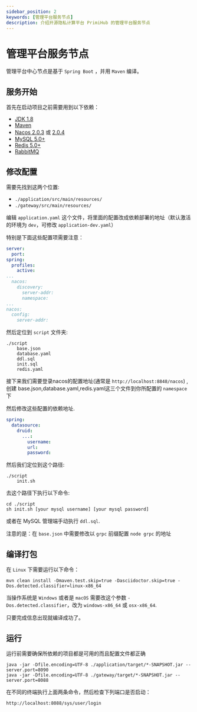 ```yaml
---
sidebar_position: 2
keywords: [管理平台服务节点]
description: 介绍开源隐私计算平台 PrimiHub 的管理平台服务节点
---
```


# 管理平台服务节点
管理平台中心节点是基于 `Spring Boot` ，并用 `Maven` 编译。

## 服务开始
首先在启动项目之前需要用到以下依赖：

- [JDK 1.8](https://www.oracle.com/java/technologies/javase/javase8u211-later-archive-downloads.html)
- [Maven](https://maven.apache.org/download.cgi)
- [Nacos 2.0.3](https://github.com/alibaba/nacos/releases/tag/2.0.3) 或 [2.0.4](https://github.com/alibaba/nacos/releases/tag/2.0.4)
- [MySQL 5.0+](https://dev.mysql.com/downloads/mysql)
- [Redis 5.0+](https://redis.io/download/)
- [RabbitMQ](https://github.com/rabbitmq/rabbitmq-server/releases/tag/v3.10.6)

## 修改配置
需要先找到这两个位置:

* `./application/src/main/resources/`
* `./gateway/src/main/resources/`

编辑 `application.yaml` 这个文件，将里面的配置改成依赖部署的地址（默认激活的环境为 `dev`，可修改 `application-dev.yaml`）

特别是下面这些配置项需要注意：

```yaml
server:
  port: 
spring:
  profiles:
    active: 
...
  nacos:
    discovery:
      server-addr: 
      namespace:
...
nacos:
  config:
    server-addr:
```

然后定位到 `script` 文件夹:

```
./script
    base.json
    database.yaml
    ddl.sql
    init.sql
    redis.yaml
```

接下来我们需要登录nacos的配置地址(通常是 `http://localhost:8848/nacos`) ,创建 base.json,database.yaml,redis.yaml这三个文件到你所配置的 `namespace` 下

然后修改这些配置的依赖地址.

```yaml
spring:
  datasource:
    druid:
      ...:
        username: 
        url: 
        password: 
```

然后我们定位到这个路径:

```
./script
    init.sh
```

去这个路径下执行以下命令:

```
cd ./script
sh init.sh [your mysql username] [your mysql password]
```

或者在 MySQL 管理端手动执行 `ddl.sql`.

注意的是：在 `base.json` 中需要修改以 `grpc` 前缀配置 `node grpc` 的地址

## 编译打包
在 `Linux` 下需要运行以下命令：

```shell
mvn clean install -Dmaven.test.skip=true -Dasciidoctor.skip=true -Dos.detected.classifier=linux-x86_64
```

当操作系统是 `Windows` 或者是 `macOS` 需要改这个参数 `-Dos.detected.classifier`，改为 `windows-x86_64` 或 `osx-x86_64`.

只要完成信息出现就编译成功了。

## 运行
运行前需要确保所依赖的项目都是可用的而且配置文件都正确

```shell
java -jar -Dfile.encoding=UTF-8 ./application/target/*-SNAPSHOT.jar --server.port=8090
java -jar -Dfile.encoding=UTF-8 ./gateway/target/*-SNAPSHOT.jar --server.port=8088
```

在不同的终端执行上面两条命令，然后检查下列端口是否启动：

`http://localhost:8088/sys/user/login`
